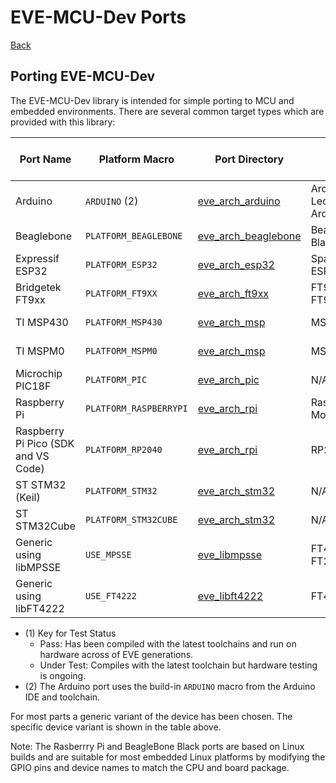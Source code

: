 # EVE-MCU-Dev Ports

[Back](../README.md)

## Porting EVE-MCU-Dev

The EVE-MCU-Dev library is intended for simple porting to MCU and embedded environments. There are several common target types which are provided with this library:

| Port Name | Platform Macro | Port Directory | Variant | Test Status (1) |
| --- | --- | --- | --- | --- |
| Arduino | `ARDUINO` (2) | [eve_arch_arduino](eve_arch_arduino/README.md) | Arduino Leonardo and Arduino Zero | Pass |
| Beaglebone | `PLATFORM_BEAGLEBONE` | [eve_arch_beaglebone](eve_arch_beaglebone/README.md) | Beaglebone Black | Under Test |
| Expressif ESP32 | `PLATFORM_ESP32` | [eve_arch_esp32](eve_arch_esp32/README.md) | SparkFun ESP32 Thing | Pass |
| Bridgetek FT9xx | `PLATFORM_FT9XX` | [eve_arch_ft9xx](eve_arch_ft9xx/README.md) | FT90X and FT93X | Pass |
| TI MSP430 | `PLATFORM_MSP430` | [eve_arch_msp](eve_arch_msp/README.md) | MSP430G2553 | Under Test |
| TI MSPM0 | `PLATFORM_MSPM0` | [eve_arch_msp](eve_arch_msp/README.md) | MSPM0G3519 | Under Test |
| Microchip PIC18F | `PLATFORM_PIC` | [eve_arch_pic](eve_arch_pic/README.md) | N/A | Under Test |
| Raspberry Pi | `PLATFORM_RASPBERRYPI` | [eve_arch_rpi](eve_arch_rpi/README.md#hardware-raspberry-pi) | Raspberry Pi Model 0 to 5 | Pass |
| Raspberry Pi Pico (SDK and VS Code) | `PLATFORM_RP2040` | [eve_arch_rpi](eve_arch_rpi/README.md#hardware-rp2040) | RP2040 | Pass |
| ST STM32 (Keil) | `PLATFORM_STM32` | [eve_arch_stm32](eve_arch_stm32/README.md) | N/A | Pass |
| ST STM32Cube | `PLATFORM_STM32CUBE` | [eve_arch_stm32](eve_arch_stm32/README.md) | N/A | Pass |
| Generic using libMPSSE | `USE_MPSSE` | [eve_libmpsse](eve_libmpsse/README.md) | FT4232H and FT232H | Pass |
| Generic using libFT4222 | `USE_FT4222` | [eve_libft4222](eve_libft4222/README.md) | FT4222H | Pass |

- (1) Key for Test Status
  - Pass: Has been compiled with the latest toolchains and run on hardware across of EVE generations.
  - Under Test: Compiles with the latest toolchain but hardware testing is ongoing.
- (2) The Arduino port uses the build-in `ARDUINO` macro from the Arduino IDE and toolchain.

For most parts a generic variant of the device has been chosen. The specific device variant is shown in the table above.

Note: The Rasberrry Pi and BeagleBone Black ports are based on Linux builds and are suitable for most embedded Linux platforms by modifying the GPIO pins and device names to match the CPU and board package.
